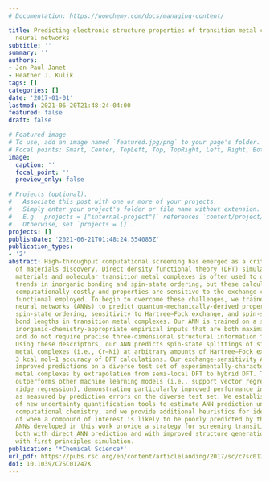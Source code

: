 ```yaml
---
# Documentation: https://wowchemy.com/docs/managing-content/

title: Predicting electronic structure properties of transition metal complexes with
  neural networks
subtitle: ''
summary: ''
authors:
- Jon Paul Janet
- Heather J. Kulik
tags: []
categories: []
date: '2017-01-01'
lastmod: 2021-06-20T21:48:24-04:00
featured: false
draft: false

# Featured image
# To use, add an image named `featured.jpg/png` to your page's folder.
# Focal points: Smart, Center, TopLeft, Top, TopRight, Left, Right, BottomLeft, Bottom, BottomRight.
image:
  caption: ''
  focal_point: ''
  preview_only: false

# Projects (optional).
#   Associate this post with one or more of your projects.
#   Simply enter your project's folder or file name without extension.
#   E.g. `projects = ["internal-project"]` references `content/project/deep-learning/index.md`.
#   Otherwise, set `projects = []`.
projects: []
publishDate: '2021-06-21T01:48:24.554085Z'
publication_types:
- '2'
abstract: High-throughput computational screening has emerged as a critical component
  of materials discovery. Direct density functional theory (DFT) simulation of inorganic
  materials and molecular transition metal complexes is often used to describe subtle
  trends in inorganic bonding and spin-state ordering, but these calculations are
  computationally costly and properties are sensitive to the exchange–correlation
  functional employed. To begin to overcome these challenges, we trained artificial
  neural networks (ANNs) to predict quantum-mechanically-derived properties, including
  spin-state ordering, sensitivity to Hartree–Fock exchange, and spin-state specific
  bond lengths in transition metal complexes. Our ANN is trained on a small set of
  inorganic-chemistry-appropriate empirical inputs that are both maximally transferable
  and do not require precise three-dimensional structural information for prediction.
  Using these descriptors, our ANN predicts spin-state splittings of single-site transition
  metal complexes (i.e., Cr–Ni) at arbitrary amounts of Hartree–Fock exchange to within
  3 kcal mol−1 accuracy of DFT calculations. Our exchange-sensitivity ANN enables
  improved predictions on a diverse test set of experimentally-characterized transition
  metal complexes by extrapolation from semi-local DFT to hybrid DFT. The ANN also
  outperforms other machine learning models (i.e., support vector regression and kernel
  ridge regression), demonstrating particularly improved performance in transferability,
  as measured by prediction errors on the diverse test set. We establish the value
  of new uncertainty quantification tools to estimate ANN prediction uncertainty in
  computational chemistry, and we provide additional heuristics for identification
  of when a compound of interest is likely to be poorly predicted by the ANN. The
  ANNs developed in this work provide a strategy for screening transition metal complexes
  both with direct ANN prediction and with improved structure generation for validation
  with first principles simulation.
publication: '*Chemical Science*'
url_pdf: https://pubs.rsc.org/en/content/articlelanding/2017/sc/c7sc01247k
doi: 10.1039/C7SC01247K
---
```

